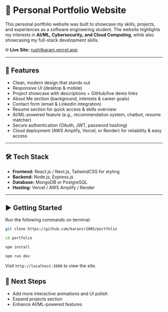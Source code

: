 # 🚀 Personal Portfolio Website

This personal portfolio website was built to showcase my skills, projects, and experiences as a software engineering student. The website highlights my interests in **AI/ML, Cybersecurity, and Cloud Computing**, while also showcasing my full-stack development skills.  

🌐 **Live Site:** [rushilkarani.vercel.app](https://rushilkarani.vercel.app/)

---

## 📌 Features
- Clean, modern design that stands out  
- Responsive UI (desktop & mobile)  
- Project showcase with descriptions + GitHub/live demo links  
- About Me section (background, interests & career goals)  
- Contact form (email & LinkedIn integration)  
- Resume section for quick access & skills overview  
- AI/ML-powered feature (e.g., recommendation system, chatbot, resume matcher)  
- Secure authentication (OAuth, JWT, password hashing)  
- Cloud deployment (AWS Amplify, Vercel, or Render) for reliability & easy access  

---

## 🛠️ Tech Stack
- **Frontend:** React.js / Next.js, TailwindCSS for styling
- **Backend:** Node.js, Express.js
- **Database:** MongoDB or PostgreSQL
- **Hosting:** Vercel / AWS Amplify / Render

---

## ▶️ Getting Started

Run the following commands on terminal:
```bash
git clone https://github.com/karanir2005/portfolio
```
```bash
cd portfolio
```
```bash
npm install
```
```bash
npm run dev
```
Visit `http://localhost:3000` to view the site.

## 🎯 Next Steps
- Add more interactive animations and UI polish
- Expand projects section
- Enhance AI/ML-powered features

